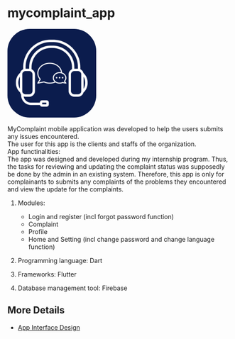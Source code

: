 # mycomplaint_app

<img src="/assets/images/complaint_app_logo.png" alt="app_name" width="200" height="200" style="border-radius:50px;">

MyComplaint mobile application was developed to help the users submits any issues encountered. <br>
The user for this app is the clients and staffs of the organization. <br>
App functinalities: <br>
The app was designed and developed during my internship program. Thus, the tasks for reviewing and updating the complaint status was supposedly be done by the admin in an existing system. Therefore, this app is only for complainants to submits any complaints of the problems they encountered and view the update for the complaints. <br>
1. Modules:
    - Login and register (incl forgot password function)
    - Complaint
    - Profile
    - Home and Setting (incl change password and change language function)

2. Programming language:  Dart

3. Frameworks:  Flutter

4. Database management tool:  Firebase

## More Details
- [App Interface Design](/document/mycomplaint_app_design.pdf)